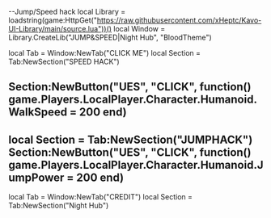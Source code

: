 --Jump/Speed hack
local Library = loadstring(game:HttpGet("https://raw.githubusercontent.com/xHeptc/Kavo-UI-Library/main/source.lua"))()
local Window = Library.CreateLib("JUMP&SPEED|Night Hub", "BloodTheme")


local Tab = Window:NewTab("CLICK ME")
local Section = Tab:NewSection("SPEED HACK")

Section:NewButton("UES", "CLICK", function()
game.Players.LocalPlayer.Character.Humanoid.WalkSpeed = 200
end)
--
local Section = Tab:NewSection("JUMPHACK")
Section:NewButton("UES", "CLICK", function()
game.Players.LocalPlayer.Character.Humanoid.JumpPower = 200
end)
--
local Tab = Window:NewTab("CREDIT")
local Section = Tab:NewSection("Night Hub")

